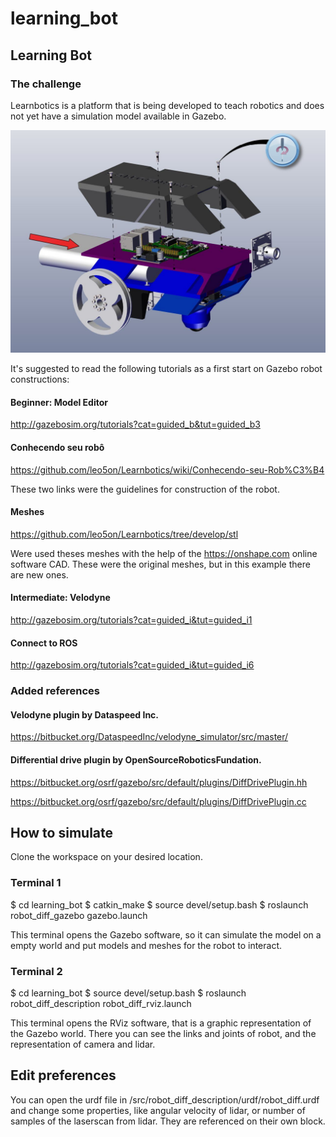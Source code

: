# learning_bot
## Learning Bot

### The challenge
Learnbotics is a platform that is being developed to teach robotics and does not yet have a simulation model available in Gazebo.

![](src/robot_diff_description/img/crafted.png)

It's suggested to read the following tutorials as a first start on Gazebo robot constructions:

#### Beginner: Model Editor

http://gazebosim.org/tutorials?cat=guided_b&tut=guided_b3

#### Conhecendo seu robô

https://github.com/leo5on/Learnbotics/wiki/Conhecendo-seu-Rob%C3%B4

These two links were the guidelines for construction of the robot.

#### Meshes

https://github.com/leo5on/Learnbotics/tree/develop/stl

Were used theses meshes with the help of the https://onshape.com online software CAD. These were the original meshes, but in this example there are new ones.

#### Intermediate: Velodyne

http://gazebosim.org/tutorials?cat=guided_i&tut=guided_i1

#### Connect to ROS

http://gazebosim.org/tutorials?cat=guided_i&tut=guided_i6

### Added references

#### Velodyne plugin by Dataspeed Inc.

https://bitbucket.org/DataspeedInc/velodyne_simulator/src/master/

#### Differential drive plugin by OpenSourceRoboticsFundation.

https://bitbucket.org/osrf/gazebo/src/default/plugins/DiffDrivePlugin.hh

https://bitbucket.org/osrf/gazebo/src/default/plugins/DiffDrivePlugin.cc

## How to simulate

Clone the workspace on your desired location.

### Terminal 1

$ cd learning_bot
$ catkin_make
$ source devel/setup.bash
$ roslaunch robot_diff_gazebo gazebo.launch

This terminal opens the Gazebo software, so it can simulate the model on a empty world and put models and meshes for the robot to interact.

### Terminal 2

$ cd learning_bot
$ source devel/setup.bash
$ roslaunch robot_diff_description robot_diff_rviz.launch

This terminal opens the RViz software, that is a graphic representation of the Gazebo world. There you can see the links and joints of robot, and the representation of camera and lidar.

## Edit preferences

You can open the urdf file in /src/robot_diff_description/urdf/robot_diff.urdf and change some properties, like angular velocity of lidar, or number of samples of the laserscan from lidar. They are referenced on their own <gazebo> block.
